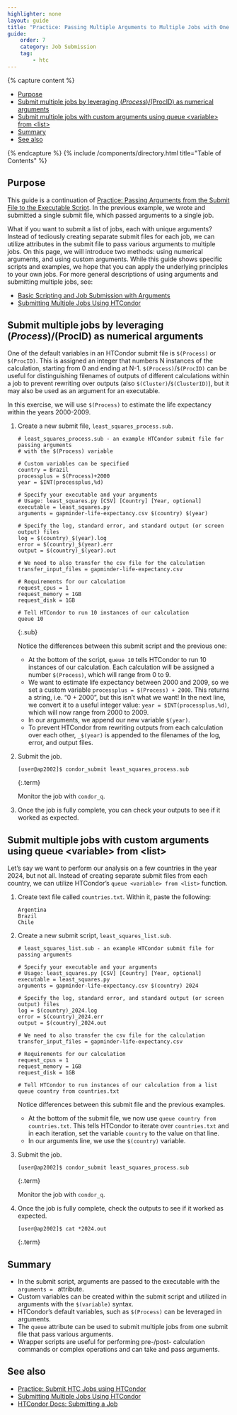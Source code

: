 ```yaml
---
highlighter: none
layout: guide
title: "Practice: Passing Multiple Arguments to Multiple Jobs with One Submit File"
guide:
    order: 7
    category: Job Submission
    tag:
        - htc
---
```


{% capture content %}

- [Purpose](#purpose)
- [Submit multiple jobs by leveraging $(Process)/$(ProcID) as numerical arguments](#submit-multiple-jobs-by-leveraging-processprocid-as-numerical-arguments)
- [Submit multiple jobs with custom arguments using queue \<variable\> from \<list\>](#submit-multiple-jobs-with-custom-arguments-using-queue-variable-from-list)
- [Summary](#summary)
- [See also](#see-also)

{% endcapture %}
{% include /components/directory.html title="Table of Contents" %}

## Purpose

This guide is a continuation of [Practice: Passing Arguments from the Submit File to the Executable Script](htc-passing-arguments). In the previous example, we wrote and submitted a single submit file, which passed arguments to a single job.

What if you want to submit a list of jobs, each with unique arguments? Instead of tediously 
creating separate submit files for each job, we can utilize attributes in the submit file to 
pass various arguments to multiple jobs. On this page, we will introduce two methods: using 
numerical arguments, and using custom arguments. While this guide shows specific scripts and 
examples, we hope that you can apply the underlying principles to your own jobs. For more 
general descriptions of using arguments and submitting multiple jobs, see: 
* [Basic Scripting and Job Submission with Arguments](htc-basic-scripting)
* [Submitting Multiple Jobs Using HTCondor](multiple-jobs)


## Submit multiple jobs by leveraging $(Process)/$(ProcID) as numerical arguments
   
One of the default variables in an HTCondor submit file is `$(Process)` or `$(ProcID)`. This is assigned an integer that numbers N instances of the calculation, starting from 0 and ending at N-1. `$(Process)`/`$(ProcID)` can be useful for distinguishing filenames of outputs of different calculations within a job to prevent rewriting over outputs (also `$(Cluster)`/`$(ClusterID)`), but it may also be used as an argument for an executable.

In this exercise, we will use `$(Process)` to estimate the life expectancy within the years 2000-2009.

1.	Create a new submit file, `least_squares_process.sub`.

	```
	# least_squares_process.sub - an example HTCondor submit file for passing arguments
	# with the $(Process) variable

	# Custom variables can be specified
	country = Brazil
	processplus = $(Process)+2000
	year = $INT(processplus,%d)

	# Specify your executable and your arguments
	# Usage: least_squares.py [CSV] [Country] [Year, optional]
	executable = least_squares.py
	arguments = gapminder-life-expectancy.csv $(country) $(year)

	# Specify the log, standard error, and standard output (or screen output) files
	log = $(country)_$(year).log
	error = $(country)_$(year).err
	output = $(country)_$(year).out

	# We need to also transfer the csv file for the calculation
	transfer_input_files = gapminder-life-expectancy.csv

	# Requirements for our calculation
	request_cpus = 1
	request_memory = 1GB
	request_disk = 1GB

	# Tell HTCondor to run 10 instances of our calculation
	queue 10
	```
	{:.sub}

	Notice the differences between this submit script and the previous one:
	* At the bottom of the script, `queue 10` tells HTCondor to run 10 instances of our calculation. Each calculation will be assigned a number `$(Process)`, which will range from 0 to 9.
	* We want to estimate life expectancy between 2000 and 2009, so we set a custom variable `processplus = $(Process) + 2000`. This returns a string, i.e. “0 + 2000”, but this isn’t what we want! In the next line, we convert it to a useful integer value: `year = $INT(processplus,%d)`, which will now range from 2000 to 2009.
	* In our arguments, we append our new variable `$(year)`.
	* To prevent HTCondor from rewriting outputs from each calculation over each other, `_$(year)` is appended to the filenames of the log, error, and output files.

3. 	Submit the job.

	```
	[user@ap2002]$ condor_submit least_squares_process.sub
	```
	{:.term}
	
	Monitor the job with `condor_q`.

4. Once the job is fully complete, you can check your outputs to see if it worked as expected.

## Submit multiple jobs with custom arguments using queue \<variable\> from \<list\>

Let’s say we want to perform our analysis on a few countries in the year 2024, but not all. Instead of creating separate submit files from each country, we can utilize HTCondor’s `queue <variable> from <list>` function.

1.	Create text file called `countries.txt`. Within it, paste the following:

	```
	Argentina
	Brazil
	Chile
	```

2.	Create a new submit script, `least_squares_list.sub`.

	```
	# least_squares_list.sub - an example HTCondor submit file for passing arguments

	# Specify your executable and your arguments
	# Usage: least_squares.py [CSV] [Country] [Year, optional]
	executable = least_squares.py
	arguments = gapminder-life-expectancy.csv $(country) 2024

	# Specify the log, standard error, and standard output (or screen output) files
	log = $(country)_2024.log
	error = $(country)_2024.err
	output = $(country)_2024.out

	# We need to also transfer the csv file for the calculation
	transfer_input_files = gapminder-life-expectancy.csv

	# Requirements for our calculation
	request_cpus = 1
	request_memory = 1GB
	request_disk = 1GB

	# Tell HTCondor to run instances of our calculation from a list
	queue country from countries.txt
	```

	Notice differences between this submit file and the previous examples.
	* At the bottom of the submit file, we now use `queue country from countries.txt`. This tells HTCondor to iterate over `countries.txt` and in each iteration, set the variable `country` to the value on that line.
	* In our arguments line, we use the `$(country)` variable.

3. 	Submit the job.

	```
	[user@ap2002]$ condor_submit least_squares_process.sub
	```
	{:.term}
	
	Monitor the job with `condor_q`.

4. Once the job is fully complete, check the outputs to see if it worked as expected.

	```
	[user@ap2002]$ cat *2024.out
	```
	{:.term}


## Summary

* In the submit script, arguments are passed to the executable with the `arguments = ` attribute.
* Custom variables can be created within the submit script and utilized in arguments with the `$(variable)` syntax.
* HTCondor’s default variables, such as `$(Process)` can be leveraged in arguments.
* The `queue` attribute can be used to submit multiple jobs from one submit file that pass various arguments.
* Wrapper scripts are useful for performing pre-/post- calculation commands or complex operations and can take and pass arguments.

## See also
* [Practice: Submit HTC Jobs using HTCondor](/uw-research-computing/htcondor-job-submission)
* [Submitting Multiple Jobs Using HTCondor](/uw-research-computing/multiple-jobs)
* [HTCondor Docs: Submitting a Job](https://htcondor.readthedocs.io/en/latest/users-manual/submitting-a-job.html)
